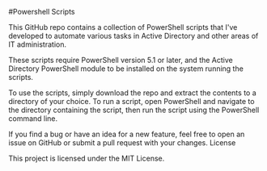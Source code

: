 #Powershell Scripts

This GitHub repo contains a collection of PowerShell scripts that I've developed to automate various tasks in Active Directory and other areas of IT administration.

These scripts require PowerShell version 5.1 or later, and the Active Directory PowerShell module to be installed on the system running the scripts.

To use the scripts, simply download the repo and extract the contents to a directory of your choice. To run a script, open PowerShell and navigate 
to the directory containing the script, then run the script using the PowerShell command line.

If you find a bug or have an idea for a new feature, feel free to open an issue on GitHub or submit a pull request with your changes.
License

This project is licensed under the MIT License.
